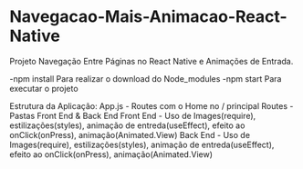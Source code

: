 # Navegacao-Mais-Animacao-React-Native

Projeto Navegação Entre Páginas no React Native e Animações de Entrada.

-npm install Para realizar o download do Node_modules
-npm start Para executar o projeto

Estrutura da Aplicação:
  App.js - Routes com o Home no / principal
    Routes - Pastas Front End & Back End
      Front End - Uso de Images(require), estilizações(styles), animação de entreda(useEffect), efeito ao onClick(onPress), animação(Animated.View)
      Back End - Uso de <br/>Images(require), estilizações(styles), animação de entreda(useEffect), efeito ao onClick(onPress), animação(Animated.View)

